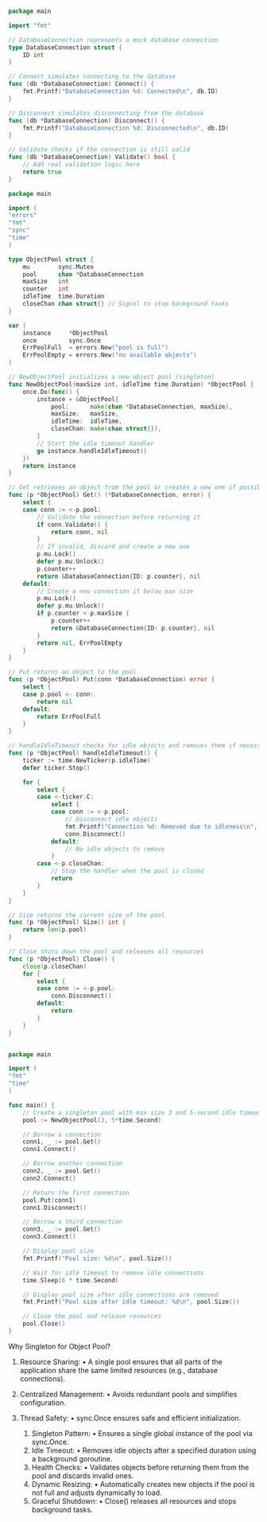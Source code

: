 ```go

package main

import "fmt"

// DatabaseConnection represents a mock database connection
type DatabaseConnection struct {
	ID int
}

// Connect simulates connecting to the database
func (db *DatabaseConnection) Connect() {
	fmt.Printf("DatabaseConnection %d: Connected\n", db.ID)
}

// Disconnect simulates disconnecting from the database
func (db *DatabaseConnection) Disconnect() {
	fmt.Printf("DatabaseConnection %d: Disconnected\n", db.ID)
}

// Validate checks if the connection is still valid
func (db *DatabaseConnection) Validate() bool {
	// Add real validation logic here
	return true
}

package main

import (
"errors"
"fmt"
"sync"
"time"
)

type ObjectPool struct {
	mu        sync.Mutex
	pool      chan *DatabaseConnection
	maxSize   int
	counter   int
	idleTime  time.Duration
	closeChan chan struct{} // Signal to stop background tasks
}

var (
	instance     *ObjectPool
	once         sync.Once
	ErrPoolFull  = errors.New("pool is full")
	ErrPoolEmpty = errors.New("no available objects")
)

// NewObjectPool initializes a new object pool (singleton)
func NewObjectPool(maxSize int, idleTime time.Duration) *ObjectPool {
	once.Do(func() {
		instance = &ObjectPool{
			pool:      make(chan *DatabaseConnection, maxSize),
			maxSize:   maxSize,
			idleTime:  idleTime,
			closeChan: make(chan struct{}),
		}
		// Start the idle timeout handler
		go instance.handleIdleTimeout()
	})
	return instance
}

// Get retrieves an object from the pool or creates a new one if possible
func (p *ObjectPool) Get() (*DatabaseConnection, error) {
	select {
	case conn := <-p.pool:
		// Validate the connection before returning it
		if conn.Validate() {
			return conn, nil
		}
		// If invalid, discard and create a new one
		p.mu.Lock()
		defer p.mu.Unlock()
		p.counter++
		return &DatabaseConnection{ID: p.counter}, nil
	default:
		// Create a new connection if below max size
		p.mu.Lock()
		defer p.mu.Unlock()
		if p.counter < p.maxSize {
			p.counter++
			return &DatabaseConnection{ID: p.counter}, nil
		}
		return nil, ErrPoolEmpty
	}
}

// Put returns an object to the pool
func (p *ObjectPool) Put(conn *DatabaseConnection) error {
	select {
	case p.pool <- conn:
		return nil
	default:
		return ErrPoolFull
	}
}

// handleIdleTimeout checks for idle objects and removes them if necessary
func (p *ObjectPool) handleIdleTimeout() {
	ticker := time.NewTicker(p.idleTime)
	defer ticker.Stop()

	for {
		select {
		case <-ticker.C:
			select {
			case conn := <-p.pool:
				// Disconnect idle objects
				fmt.Printf("Connection %d: Removed due to idleness\n", conn.ID)
				conn.Disconnect()
			default:
				// No idle objects to remove
			}
		case <-p.closeChan:
			// Stop the handler when the pool is closed
			return
		}
	}
}

// Size returns the current size of the pool
func (p *ObjectPool) Size() int {
	return len(p.pool)
}

// Close shuts down the pool and releases all resources
func (p *ObjectPool) Close() {
	close(p.closeChan)
	for {
		select {
		case conn := <-p.pool:
			conn.Disconnect()
		default:
			return
		}
	}
}


package main

import (
"fmt"
"time"
)

func main() {
	// Create a singleton pool with max size 3 and 5-second idle timeout
	pool := NewObjectPool(3, 5*time.Second)

	// Borrow a connection
	conn1, _ := pool.Get()
	conn1.Connect()

	// Borrow another connection
	conn2, _ := pool.Get()
	conn2.Connect()

	// Return the first connection
	pool.Put(conn1)
	conn1.Disconnect()

	// Borrow a third connection
	conn3, _ := pool.Get()
	conn3.Connect()

	// Display pool size
	fmt.Printf("Pool size: %d\n", pool.Size())

	// Wait for idle timeout to remove idle connections
	time.Sleep(6 * time.Second)

	// Display pool size after idle connections are removed
	fmt.Printf("Pool size after idle timeout: %d\n", pool.Size())

	// Close the pool and release resources
	pool.Close()
}
```

Why Singleton for Object Pool?
1.	Resource Sharing:
•	A single pool ensures that all parts of the application share the same limited resources (e.g., database connections).
2.	Centralized Management:
•	Avoids redundant pools and simplifies configuration.
3.	Thread Safety:
•	sync.Once ensures safe and efficient initialization.

	1.	Singleton Pattern:
	•	Ensures a single global instance of the pool via sync.Once.
	2.	Idle Timeout:
	•	Removes idle objects after a specified duration using a background goroutine.
	3.	Health Checks:
	•	Validates objects before returning them from the pool and discards invalid ones.
	4.	Dynamic Resizing:
	•	Automatically creates new objects if the pool is not full and adjusts dynamically to load.
	5.	Graceful Shutdown:
	•	Close() releases all resources and stops background tasks.